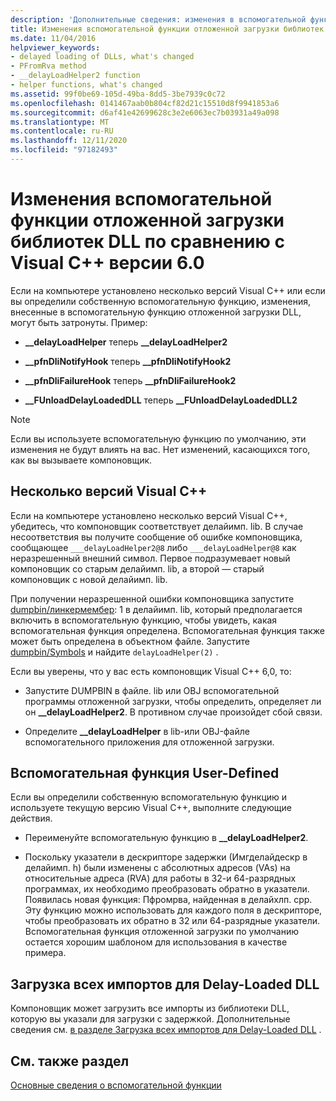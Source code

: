 ```yaml
---
description: 'Дополнительные сведения: изменения в вспомогательной функции отложенной загрузки DLL с момента Visual C++ 6,0'
title: Изменения вспомогательной функции отложенной загрузки библиотек DLL по сравнению с Visual C++ версии 6.0
ms.date: 11/04/2016
helpviewer_keywords:
- delayed loading of DLLs, what's changed
- PFromRva method
- __delayLoadHelper2 function
- helper functions, what's changed
ms.assetid: 99f0be69-105d-49ba-8dd5-3be7939c0c72
ms.openlocfilehash: 0141467aab0b804cf82d21c15510d8f9941853a6
ms.sourcegitcommit: d6af41e42699628c3e2e6063ec7b03931a49a098
ms.translationtype: MT
ms.contentlocale: ru-RU
ms.lasthandoff: 12/11/2020
ms.locfileid: "97182493"
---
```

# <a name="changes-in-the-dll-delayed-loading-helper-function-since-visual-c-60"></a>Изменения вспомогательной функции отложенной загрузки библиотек DLL по сравнению с Visual C++ версии 6.0

Если на компьютере установлено несколько версий Visual C++ или если вы определили собственную вспомогательную функцию, изменения, внесенные в вспомогательную функцию отложенной загрузки DLL, могут быть затронуты. Пример:

- **__delayLoadHelper** теперь **__delayLoadHelper2**

- **__pfnDliNotifyHook** теперь **__pfnDliNotifyHook2**

- **__pfnDliFailureHook** теперь **__pfnDliFailureHook2**

- **__FUnloadDelayLoadedDLL** теперь **__FUnloadDelayLoadedDLL2**

> [!NOTE]
> Если вы используете вспомогательную функцию по умолчанию, эти изменения не будут влиять на вас. Нет изменений, касающихся того, как вы вызываете компоновщик.

## <a name="multiple-versions-of-visual-c"></a>Несколько версий Visual C++

Если на компьютере установлено несколько версий Visual C++, убедитесь, что компоновщик соответствует делайимп. lib. В случае несоответствия вы получите сообщение об ошибке компоновщика, сообщающее `___delayLoadHelper2@8` либо `___delayLoadHelper@8` как неразрешенный внешний символ. Первое подразумевает новый компоновщик со старым делайимп. lib, а второй — старый компоновщик с новой делайимп. lib.

При получении неразрешенной ошибки компоновщика запустите [dumpbin/линкермембер](linkermember.md): 1 в делайимп. lib, который предполагается включить в вспомогательную функцию, чтобы увидеть, какая вспомогательная функция определена. Вспомогательная функция также может быть определена в объектном файле. Запустите [dumpbin/Symbols](symbols.md) и найдите `delayLoadHelper(2)` .

Если вы уверены, что у вас есть компоновщик Visual C++ 6,0, то:

- Запустите DUMPBIN в файле. lib или OBJ вспомогательной программы отложенной загрузки, чтобы определить, определяет ли он **__delayLoadHelper2**. В противном случае произойдет сбой связи.

- Определите **__delayLoadHelper** в lib-или OBJ-файле вспомогательного приложения для отложенной загрузки.

## <a name="user-defined-helper-function"></a>Вспомогательная функция User-Defined

Если вы определили собственную вспомогательную функцию и используете текущую версию Visual C++, выполните следующие действия.

- Переименуйте вспомогательную функцию в **__delayLoadHelper2**.

- Поскольку указатели в дескрипторе задержки (Имгделайдескр в делайимп. h) были изменены с абсолютных адресов (VAs) на относительные адреса (RVA) для работы в 32-и 64-разрядных программах, их необходимо преобразовать обратно в указатели. Появилась новая функция: Пфромрва, найденная в делайхлп. cpp. Эту функцию можно использовать для каждого поля в дескрипторе, чтобы преобразовать их обратно в 32 или 64-разрядные указатели. Вспомогательная функция отложенной загрузки по умолчанию остается хорошим шаблоном для использования в качестве примера.

## <a name="load-all-imports-for-a-delay-loaded-dll"></a>Загрузка всех импортов для Delay-Loaded DLL

Компоновщик может загрузить все импорты из библиотеки DLL, которую вы указали для загрузки с задержкой. Дополнительные сведения см. [в разделе Загрузка всех импортов для Delay-Loaded DLL](loading-all-imports-for-a-delay-loaded-dll.md) .

## <a name="see-also"></a>См. также раздел

[Основные сведения о вспомогательной функции](understanding-the-helper-function.md)
